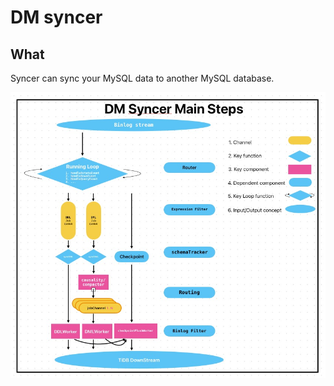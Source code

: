 # DM syncer

## What

Syncer can sync your MySQL data to another MySQL database.

![dm_syncer_arch](../../../../../images/tidb/05TiDB-EcosystematicTools/dm_syncer_arch.jpg)
